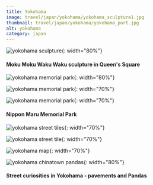 ```yaml
---
title: Yokohama
image: travel/japan/yokohama/yokohama_sculpture1.jpg
thumbnail: travel/japan/yokohama/yokohama_port.jpg
alt: yokohama
category: japan
---
```


![yokohama sculpture](./assets/img/travel/japan/yokohama/yokohama_sculpture2.jpg){: width="80%"}

#### Moku Moku Waku Waku sculpture in Queen's Square

![yokohama memorial park](./assets/img/travel/japan/yokohama/yokohama_port.jpg){: width="80%"}

![yokohama memorial park](./assets/img/travel/japan/yokohama/yokohama_memorial1.jpg){: width="70%"}

![yokohama memorial park](./assets/img/travel/japan/yokohama/yokohama_memorial2.jpg){: width="70%"}

#### Nippon Maru Memorial Park

![yokohama street tiles](./assets/img/travel/japan/yokohama/yokohama_tiles.jpg){: width="70%"}

![yokohama street tile](./assets/img/travel/japan/yokohama/yokohama_tile.jpg){: width="70%"}

![yokohama map](./assets/img/travel/japan/yokohama/yokohama_map.jpg){: width="70%"}

![yokohama chinatown pandas](./assets/img/travel/japan/yokohama/yokohama_pandas.jpg){: width="80%"}

#### Street curiosities in Yokohama - pavements and Pandas
